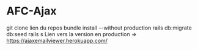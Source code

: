 # AFC-Ajax

git clone lien du repos
bundle install --without production
rails db:migrate db:seed
rails s
Lien vers la version en production => https://ajaxemailviewer.herokuapp.com/

